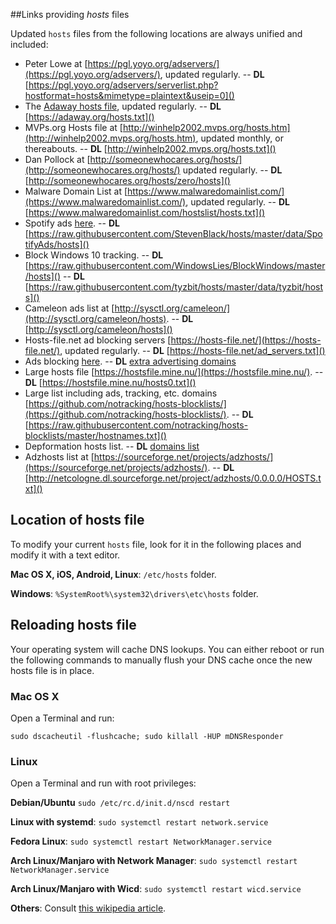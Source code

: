 ##Links providing *hosts* files

Updated `hosts` files from the following locations are always unified and included:

* Peter Lowe at [https://pgl.yoyo.org/adservers/](https://pgl.yoyo.org/adservers/), updated regularly.
  -- **DL** [https://pgl.yoyo.org/adservers/serverlist.php?hostformat=hosts&mimetype=plaintext&useip=0]()
* The [Adaway hosts file](https://adaway.org/hosts.txt), updated regularly.
  -- **DL** [https://adaway.org/hosts.txt]()
* MVPs.org Hosts file at [http://winhelp2002.mvps.org/hosts.htm](http://winhelp2002.mvps.org/hosts.htm), updated
monthly, or thereabouts.
  -- **DL** [http://winhelp2002.mvps.org/hosts.txt]()
* Dan Pollock at [http://someonewhocares.org/hosts/](http://someonewhocares.org/hosts/) updated regularly.
  -- **DL** [http://someonewhocares.org/hosts/zero/hosts]()
* Malware Domain List at [https://www.malwaredomainlist.com/](https://www.malwaredomainlist.com/), updated regularly.
  -- **DL** [https://www.malwaredomainlist.com/hostslist/hosts.txt]()
* Spotify ads [here](https://raw.githubusercontent.com/StevenBlack/hosts/master/data/SpotifyAds/hosts).
  -- **DL** [https://raw.githubusercontent.com/StevenBlack/hosts/master/data/SpotifyAds/hosts]()
* Block Windows 10 tracking.
  -- **DL** [https://raw.githubusercontent.com/WindowsLies/BlockWindows/master/hosts]()
  -- **DL** [https://raw.githubusercontent.com/tyzbit/hosts/master/data/tyzbit/hosts]()
* Cameleon ads list at [http://sysctl.org/cameleon/](http://sysctl.org/cameleon/hosts).
  -- **DL** [http://sysctl.org/cameleon/hosts]()
* Hosts-file.net ad blocking servers [https://hosts-file.net/](https://hosts-file.net/), updated regularly.
  -- **DL** [https://hosts-file.net/ad_servers.txt]()
* Ads blocking [here](https://github.com/nomadturk/vpn-adblock).
  -- **DL** [extra advertising domains](https://raw.githubusercontent.com/nomadturk/vpn-adblock/9a5c01eb1b3354388e8f4dd8450f27638b632a64/hosts-sources/Turkish/hosts)
* Large hosts file [https://hostsfile.mine.nu/](https://hostsfile.mine.nu/).
  -- **DL** [https://hostsfile.mine.nu/hosts0.txt]()
* Large list including ads, tracking, etc. domains [https://github.com/notracking/hosts-blocklists/](https://github.com/notracking/hosts-blocklists/).
  -- **DL** [https://raw.githubusercontent.com/notracking/hosts-blocklists/master/hostnames.txt]()
* Depformation hosts list.
  -- **DL** [domains list](https://raw.githubusercontent.com/vavavr00m/dephormation/0406637355b328086145871dfe67898d27425ecd/host.txt)
* Adzhosts list at [https://sourceforge.net/projects/adzhosts/](https://sourceforge.net/projects/adzhosts/).
  -- **DL** [http://netcologne.dl.sourceforge.net/project/adzhosts/0.0.0.0/HOSTS.txt]()



## Location of hosts file
To modify your current `hosts` file, look for it in the following places and modify it with a text
editor.

**Mac OS X, iOS, Android, Linux**: `/etc/hosts` folder.

**Windows**: `%SystemRoot%\system32\drivers\etc\hosts` folder.

## Reloading hosts file
Your operating system will cache DNS lookups. You can either reboot or run the following commands to
manually flush your DNS cache once the new hosts file is in place.

### Mac OS X
Open a Terminal and run:
```
sudo dscacheutil -flushcache; sudo killall -HUP mDNSResponder
```

### Linux
Open a Terminal and run with root privileges:

**Debian/Ubuntu** `sudo /etc/rc.d/init.d/nscd restart`

**Linux with systemd**: `sudo systemctl restart network.service`

**Fedora Linux**: `sudo systemctl restart NetworkManager.service`

**Arch Linux/Manjaro with Network Manager**: `sudo systemctl restart NetworkManager.service`

**Arch Linux/Manjaro with Wicd**: `sudo systemctl restart wicd.service`

**Others**: Consult [this wikipedia article](https://en.wikipedia.org/wiki/Hosts_%28file%29#Location_in_the_file_system).
